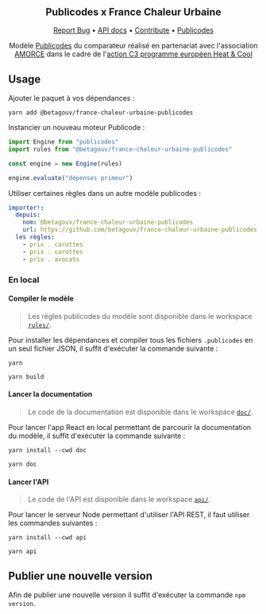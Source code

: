 <div align="center">
  <h3 align="center">
	<big>Publicodes x France Chaleur Urbaine</big>
  </h3>
  <p align="center">
   <a href="https://github.com/betagouv/france-chaleur-urbaine-publicodes/issues">Report Bug</a>
   •
   <a href="https://betagouv.github.io/france-chaleur-urbaine-publicodes/">API docs</a>
   •
   <a href="https://github.com/betagouv/france-chaleur-urbaine-publicodes/blob/master/CONTRIBUTING.md">Contribute</a>
   •
   <a href="https://publi.codes">Publicodes</a>
  </p>

Modèle [Publicodes](https://publi.codes/) du comparateur réalisé en partenariat avec l'association [AMORCE](https://amorce.asso.fr/) dans le cadre de l'[action C3 programme européen Heat & Cool](https://www.cerema.fr/fr/actualites/quels-leviers-collectivites-locales-developper-reseaux)

</div>

## Usage

Ajouter le paquet à vos dépendances :

```
yarn add @betagouv/france-chaleur-urbaine-publicodes
```

Instancier un nouveau moteur Publicode :

```typescript
import Engine from "publicodes"
import rules from "@betagouv/france-chaleur-urbaine-publicodes"

const engine = new Engine(rules)

engine.evaluate("dépenses primeur")
```

Utiliser certaines règles dans un autre modèle publicodes :

```yaml
importer!:
  depuis:
    nom: @betagouv/france-chaleur-urbaine-publicodes
    url: https://github.com/betagouv/france-chaleur-urbaine-publicodes
  les règles:
    - prix . carottes
    - prix . carottes
    - prix . avocats
```

### En local

#### Compiler le modèle

> Les règles publicodes du modèle sont disponible dans le workspace
> [`rules/`](https://github.com/betagouv/france-chaleur-urbaine-publicodes/tree/main/rules).

Pour installer les dépendances et compiler tous les fichiers `.publicodes` en
un seul fichier JSON, il suffit d'exécuter la commande suivante :

```
yarn

yarn build
```

#### Lancer la documentation

> Le code de la documentation est disponible dans le workspace
> [`doc/`](https://github.com/betagouv/france-chaleur-urbaine-publicodes/tree/main/doc).

Pour lancer l'app React en local permettant de parcourir la documentation du
modèle, il suffit d'exécuter la commande suivante :

```
yarn install --cwd doc

yarn doc
```

#### Lancer l'API

> Le code de l'API est disponible dans le workspace
> [`api/`](https://github.com/betagouv/france-chaleur-urbaine-publicodes/tree/main/api).

Pour lancer le serveur Node permettant d'utiliser l'API REST, il faut utiliser les commandes
suivantes :

```
yarn install --cwd api

yarn api
```

## Publier une nouvelle version

Afin de publier une nouvelle version il suffit d'exécuter la commande `npm
version`.
